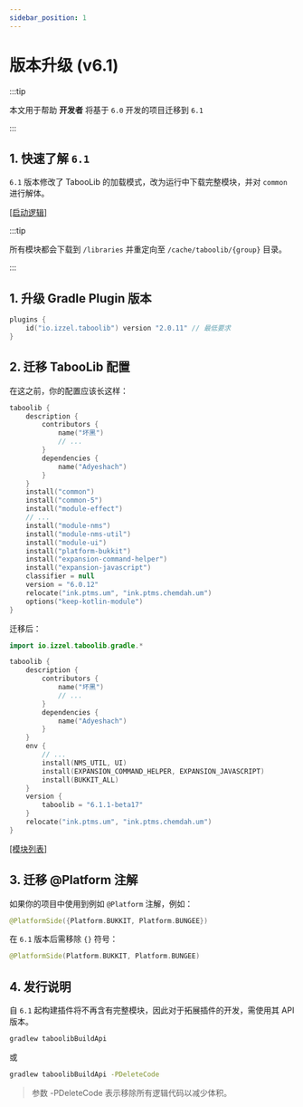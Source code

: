 ```yaml
---
sidebar_position: 1
---
```


# 版本升级 (v6.1)

:::tip

本文用于帮助 **开发者** 将基于 `6.0` 开发的项目迁移到 `6.1`

:::

## 1. 快速了解 `6.1`

`6.1` 版本修改了 TabooLib 的加载模式，改为运行中下载完整模块，并对 `common` 进行解体。

[[启动逻辑]](https://github.com/TabooLib/taboolib/blob/master/common/README.md)

:::tip

所有模块都会下载到 `/libraries` 并重定向至 `/cache/taboolib/{group}` 目录。

:::

## 1. 升级 Gradle Plugin 版本

```kotlin title="build.gradle.kts"
plugins {
    id("io.izzel.taboolib") version "2.0.11" // 最低要求
}
```

## 2. 迁移 TabooLib 配置

在这之前，你的配置应该长这样：

```kotlin title="build.gradle.kts (6.0)"
taboolib {
    description {
        contributors {
            name("坏黑")
            // ...
        }
        dependencies {
            name("Adyeshach")
        }
    }
    install("common")
    install("common-5")
    install("module-effect")
    // ...
    install("module-nms")
    install("module-nms-util")
    install("module-ui")
    install("platform-bukkit")
    install("expansion-command-helper")
    install("expansion-javascript")
    classifier = null
    version = "6.0.12"
    relocate("ink.ptms.um", "ink.ptms.chemdah.um")
    options("keep-kotlin-module")
}
```

迁移后：

```kotlin title="build.gradle.kts (6.1)"
import io.izzel.taboolib.gradle.*

taboolib {
    description {
        contributors {
            name("坏黑")
            // ...
        }
        dependencies {
            name("Adyeshach")
        }
    }
    env {
        // ...
        install(NMS_UTIL, UI)
        install(EXPANSION_COMMAND_HELPER, EXPANSION_JAVASCRIPT)
        install(BUKKIT_ALL)
    }
    version {
        taboolib = "6.1.1-beta17"
    }
    relocate("ink.ptms.um", "ink.ptms.chemdah.um")
}
```

[[模块列表]](/plugin/modules)

## 3. 迁移 @Platform 注解

如果你的项目中使用到例如 `@Platform` 注解，例如：

```kotlin
@PlatformSide({Platform.BUKKIT, Platform.BUNGEE})
```

在 `6.1` 版本后需移除 `{}` 符号：

```kotlin
@PlatformSide(Platform.BUKKIT, Platform.BUNGEE)
```

## 4. 发行说明

自 `6.1` 起构建插件将不再含有完整模块，因此对于拓展插件的开发，需使用其 API 版本。

```bash
gradlew taboolibBuildApi
```

或

```bash
gradlew taboolibBuildApi -PDeleteCode
```

> 参数 -PDeleteCode 表示移除所有逻辑代码以减少体积。